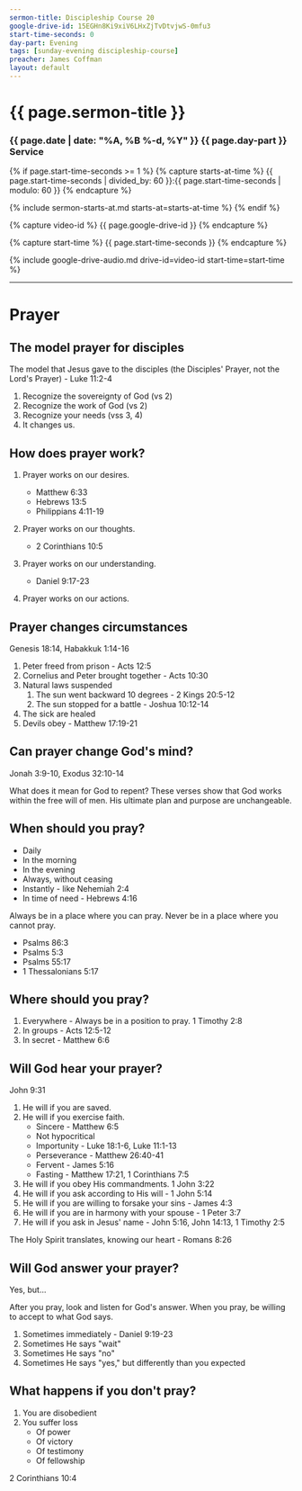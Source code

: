 ```yaml
---
sermon-title: Discipleship Course 20
google-drive-id: 15EGHn8Ki9xiV6LHxZjTvDtvjwS-0mfu3
start-time-seconds: 0
day-part: Evening
tags: [sunday-evening discipleship-course]
preacher: James Coffman
layout: default
---
```


# {{ page.sermon-title }}

### {{ page.date | date: "%A, %B %-d, %Y" }} {{ page.day-part }} Service

{% if page.start-time-seconds >= 1 %}
{% capture starts-at-time %}
{{ page.start-time-seconds | divided_by: 60 }}:{{ page.start-time-seconds | modulo: 60 }}
{% endcapture %}

{% include sermon-starts-at.md starts-at=starts-at-time %}
{% endif %}

{% capture video-id %}
{{ page.google-drive-id }}
{% endcapture %}

{% capture start-time %}
{{ page.start-time-seconds }}
{% endcapture %}

{% include google-drive-audio.md drive-id=video-id start-time=start-time %}

***

# Prayer

## The model prayer for disciples

The model that Jesus gave to the disciples (the Disciples' Prayer, not the Lord's Prayer) - Luke 11:2-4
    
1. Recognize the sovereignty of God (vs 2)
2. Recognize the work of God (vs 2)
3. Recognize your needs (vss 3, 4)
4. It changes us.

## How does prayer work?

1. Prayer works on our desires.
    - Matthew 6:33
    - Hebrews 13:5
    - Philippians 4:11-19

2. Prayer works on our thoughts.
    - 2 Corinthians 10:5

3. Prayer works on our understanding.
    - Daniel 9:17-23

4. Prayer works on our actions.

## Prayer changes circumstances

Genesis 18:14, Habakkuk 1:14-16

1. Peter freed from prison - Acts 12:5
2. Cornelius and Peter brought together - Acts 10:30
3. Natural laws suspended
    1. The sun went backward 10 degrees - 2 Kings 20:5-12
    2. The sun stopped for a battle - Joshua 10:12-14
4. The sick are healed
5. Devils obey - Matthew 17:19-21

## Can prayer change God's mind?

Jonah 3:9-10, Exodus 32:10-14

What does it mean for God to repent? These verses show that God works within the free will of men. His ultimate plan and purpose are unchangeable.

## When should you pray?

- Daily
- In the morning
- In the evening
- Always, without ceasing
- Instantly - like Nehemiah 2:4
- In time of need - Hebrews 4:16

Always be in a place where you can pray. Never be in a place where you cannot pray.

- Psalms 86:3
- Psalms 5:3
- Psalms 55:17
- 1 Thessalonians 5:17

## Where should you pray?

1. Everywhere - Always be in a position to pray. 1 Timothy 2:8
2. In groups - Acts 12:5-12
3. In secret - Matthew 6:6

## Will God hear your prayer?

John 9:31
1. He will if you are saved.
2. He will if you exercise faith.
    - Sincere - Matthew 6:5
    - Not hypocritical
    - Importunity - Luke 18:1-6, Luke 11:1-13
    - Perseverance - Matthew 26:40-41
    - Fervent - James 5:16
    - Fasting - Matthew 17:21, 1 Corinthians 7:5
3. He will if you obey His commandments. 1 John 3:22
4. He will if you ask according to His will - 1 John 5:14
5. He will if you are willing to forsake your sins - James 4:3
6. He will if you are in harmony with your spouse - 1 Peter 3:7
7. He will if you ask in Jesus' name - John 5:16, John 14:13, 1 Timothy 2:5

The Holy Spirit translates, knowing our heart - Romans 8:26

## Will God answer your prayer?

Yes, but...

After you pray, look and listen for God's answer.
When you pray, be willing to accept to what God says.

1. Sometimes immediately - Daniel 9:19-23
2. Sometimes He says "wait"
3. Sometimes He says "no"
4. Sometimes He says "yes," but differently than you expected

## What happens if you don't pray?

1. You are disobedient
2. You suffer loss
    - Of power
    - Of victory
    - Of testimony
    - Of fellowship

2 Corinthians 10:4